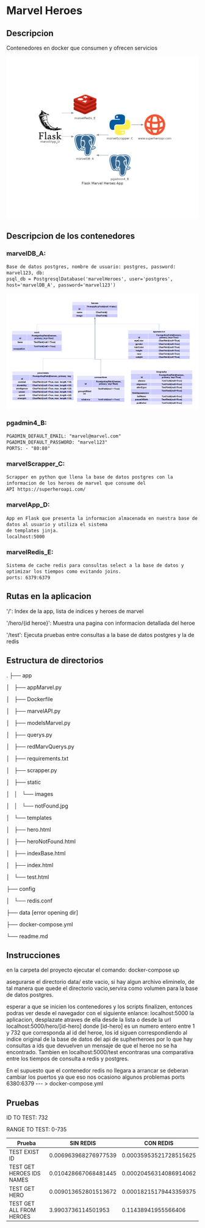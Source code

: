 # Marvel Heroes

## Descripcion

Contenedores en docker que consumen y ofrecen servicios

![Screenshot](diagrama2.png)

## Descripcion de los contenedores

### marvelDB_A: 
    Base de datos postgres, nombre de usuario: postgres, password: marvel123, db: 
    psql_db = PostgresqlDatabase('marvelHeroes', user='postgres', host='marvelDB_A', password='marvel123')
![Screenshot](diagrama1.png)

### pgadmin4_B:
    PGADMIN_DEFAULT_EMAIL: "marvel@marvel.com"
    PGADMIN_DEFAULT_PASSWORD: "marvel123"
    PORTS: - "80:80"

### marvelScrapper_C:
    Scrapper en python que llena la base de datos postgres con la informacion de los heroes de marvel que consume del
    API https://superheroapi.com/ 

### marvelApp_D:
    App en Flask que presenta la informacion almacenada en nuestra base de datos al usuario y utiliza el sistema
    de templates jinja.
    localhost:5000

### marvelRedis_E:
    Sistema de cache redis para consultas select a la base de datos y optimizar los tiempos como evitando joins.
    ports: 6379:6379

## Rutas en la aplicacion

'/': Index de la app, lista de indices y heroes de marvel
 
'/hero/{id heroe}': Muestra una pagina con informacion detallada del heroe

'/test': Ejecuta pruebas entre consultas a la base de datos postgres y la de redis

## Estructura de directorios
.
├── app

│   ├── appMarvel.py

│   ├── Dockerfile


│   ├── marvelAPI.py

│   ├── modelsMarvel.py

│   ├── querys.py

│   ├── redMarvQuerys.py


│   ├── requirements.txt

│   ├── scrapper.py

│   ├── static

│   │   └── images

│   │       └── notFound.jpg

│   └── templates

│       ├── hero.html

│       ├── heroNotFound.html

│       ├── indexBase.html

│       ├── index.html

│       └── test.html

├── config

│   └── redis.conf

├── data [error opening dir]

├── docker-compose.yml

└── readme.md

## Instrucciones

en la carpeta del proyecto ejecutar el comando:
    docker-compose up

asegurarse el directorio data/ este vacio, si hay algun archivo eliminelo, de tal manera que quede el 
directorio vacio,servira como volumen para la base de datos postgres.

esperar a que se inicien los contenedores y los scripts finalizen, entonces podras ver desde el navegador
con el siguiente enlance: localhost:5000 la aplicacion, desplazate atraves de ella desde la lista o desde
la url localhost:5000/hero/[id-hero] donde [id-hero] es un numero entero entre 1 y 732 que corresponda al 
id del heroe, los id siguen correspondiendo al indice original de la base de datos del api de supherheroes
por lo que hay consultas a ids que devuelven un mensaje de que el heroe no se ha encontrado. Tambien en
localhost:5000/test encontraras una comparativa entre los tiempos de consulta a redis y postgres.

En el supuesto que el contenedor redis no llegara a arrancar se deberan cambiar los puertos ya que eso nos 
ocasiono algunos problemas 
    ports 6380:6379 --- > docker-compose.yml

## Pruebas

ID TO TEST: 732 

RANGE TO TEST: 0-735


| 	      Prueba              |   SIN REDIS 	      |    CON REDIS          |
|-----------------------------|-----------------------|-----------------------|
| TEST EXIST ID 	          | 0.006963968276977539  |	0.00035953521728515625|
| TEST GET HEROES IDS NAMES   |	0.010428667068481445  |	0.00020456314086914062|
| TEST GET HERO 	          | 0.009013652801513672  |	0.00018215179443359375|
| TEST GET ALL FROM HEROES 	  | 3.9903736114501953 	  | 0.11438941955566406   |

